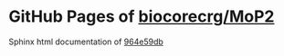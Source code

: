 GitHub Pages of [biocorecrg/MoP2](https://github.com/biocorecrg/MoP2.git)
===
Sphinx html documentation of [964e59db](https://github.com/biocorecrg/MoP2/tree/964e59db401f88d3d1fe5a2c30b58a380d873b1d)
